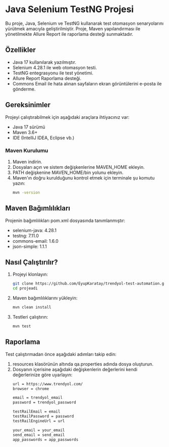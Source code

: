 # Java Selenium TestNG Projesi

Bu proje, Java, Selenium ve TestNG kullanarak test otomasyon senaryolarını yürütmek amacıyla geliştirilmiştir. Proje, Maven yapılandırması ile yönetilmekte Allure Report ile raporlama desteği sunmaktadır.
## Özellikler
- Java 17 kullanılarak yazılmıştır.
- Selenium 4.28.1 ile web otomasyon testi.
- TestNG entegrasyonu ile test yönetimi.
- Allure Report Raporlama desteği.
- Commons Email ile hata alınan sayfaların ekran görüntülerini e-posta ile gönderme.

## Gereksinimler
Projeyi çalıştırabilmek için aşağıdaki araçlara ihtiyacınız var:
- Java 17 sürümü
- Maven 3.6+
- IDE (IntelliJ IDEA, Eclipse vb.)

### Maven Kurulumu
1. Maven indirin.
2. Dosyaları açın ve sistem değişkenlerine MAVEN_HOME ekleyin.
3. PATH değişkenine MAVEN_HOME/bin yolunu ekleyin.
4. Maven'ın doğru kurulduğunu kontrol etmek için terminale şu komutu yazın:
   ```bash
   mvn -version

## Maven Bağımlılıkları
Projenin bağımlılıkları pom.xml dosyasında tanımlanmıştır:
- selenium-java: 4.28.1
- testng: 7.11.0
- commons-email: 1.6.0
- json-simple: 1.1.1

## Nasıl Çalıştırılır?
1. Projeyi klonlayın:
   ```bash
   git clone https://github.com/EyupKaratay/trendyol-test-automation.git
   cd projeadi

2. Maven bağımlılıklarını yükleyin:
   ```bash
   mvn clean install

3. Testleri çalıştırın:
   ```bash
   mvn test

## Raporlama
Test çalıştırmadan önce aşağıdaki adımları takip edin: 
1. resources klasörünün altında qa.properties adında dosya oluşturun.
2. Dosyanın içerisine aşağıdaki değişkenlerin değerlerini kendi değerlerinize göre uyarlayın:
   ```bash
   url = https://www.trendyol.com/
   browser = chrome

   email = trendyol_email
   password = trendyol_password

   testRailEmail = email
   testRailPassword = password
   testRailEngineUrl = url

   your_email = your_email
   send_email = send_email
   app_passwords = app_passwords
